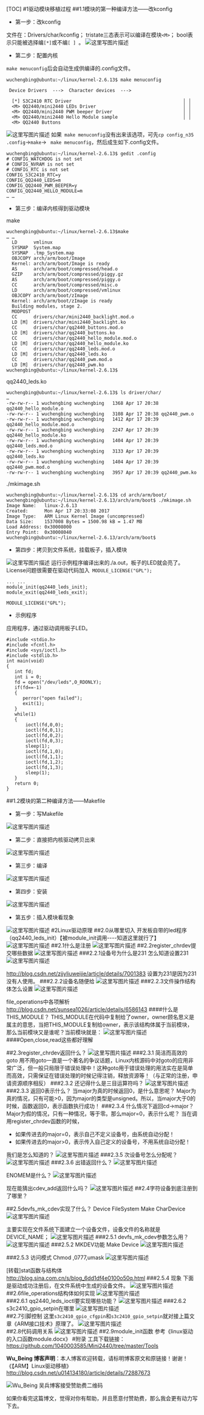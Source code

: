 [TOC]
#1驱动模块移植过程
##1.1模块的第一种编译方法——改kconfig
- 第一步：改kconfig

文件在：Drivers/char/kconfig；
tristate三态表示可以编译在模块`<M>`；
bool表示只能被选择编`[*]`或不编`[ ] `。
 ![这里写图片描述](http://img.blog.csdn.net/20170606213017695?watermark/2/text/aHR0cDovL2Jsb2cuY3Nkbi5uZXQvdTAxNDEzNDE4MA==/font/5a6L5L2T/fontsize/400/fill/I0JBQkFCMA==/dissolve/70/gravity/SouthEast)

- 第二步：配置内核

`make menuconfig`后会自动生成供编译的.config文件。
```
wuchengbing@ubuntu:~/linux/kernel-2.6.13$ make menuconfig

 Device Drivers  --->  Character devices  ---> 
 
  [*] S3C2410 RTC Driver                                         │ │  
  <M> QQ2440/mini2440 LEDs Driver                                │ │  
  <M> QQ2440/mini2440 PWM beeper Driver                          │ │  
  <M> QQ2440/mini2440 Hello Module sample                        │ │  
  <M> QQ2440 Buttons                         
```
![这里写图片描述](http://img.blog.csdn.net/20170606213123040?watermark/2/text/aHR0cDovL2Jsb2cuY3Nkbi5uZXQvdTAxNDEzNDE4MA==/font/5a6L5L2T/fontsize/400/fill/I0JBQkFCMA==/dissolve/70/gravity/SouthEast) 
如果` make menuconfig`没有出来该选项，可先`cp config_n35 .config`->`make`-> ` make menuconfig`，然后成生如下.config文件。
```
wuchengbing@ubuntu:~/linux/kernel-2.6.13$ gedit .config
# CONFIG_WATCHDOG is not set
# CONFIG_NVRAM is not set
# CONFIG_RTC is not set
CONFIG_S3C2410_RTC=y
CONFIG_QQ2440_LEDS=m
CONFIG_QQ2440_PWM_BEEPER=y
CONFIG_QQ2440_HELLO_MODULE=m
… …
```
- 第三步：编译内核得到驱动模块

make
```
wuchengbing@ubuntu:~/linux/kernel-2.6.13$make
… …
  LD      vmlinux
  SYSMAP  System.map
  SYSMAP  .tmp_System.map
  OBJCOPY arch/arm/boot/Image
  Kernel: arch/arm/boot/Image is ready
  AS      arch/arm/boot/compressed/head.o
  GZIP    arch/arm/boot/compressed/piggy.gz
  AS      arch/arm/boot/compressed/piggy.o
  CC      arch/arm/boot/compressed/misc.o
  LD      arch/arm/boot/compressed/vmlinux
  OBJCOPY arch/arm/boot/zImage
  Kernel: arch/arm/boot/zImage is ready
  Building modules, stage 2.
  MODPOST
  CC      drivers/char/mini2440_backlight.mod.o
  LD [M]  drivers/char/mini2440_backlight.ko
  CC      drivers/char/qq2440_buttons.mod.o
  LD [M]  drivers/char/qq2440_buttons.ko
  CC      drivers/char/qq2440_hello_module.mod.o
  LD [M]  drivers/char/qq2440_hello_module.ko
  CC      drivers/char/qq2440_leds.mod.o
  LD [M]  drivers/char/qq2440_leds.ko
  CC      drivers/char/qq2440_pwm.mod.o
  LD [M]  drivers/char/qq2440_pwm.ko
wuchengbing@ubuntu:~/linux/kernel-2.6.13$
```
qq2440_leds.ko
```
wuchengbing@ubuntu:~/linux/kernel-2.6.13$ ls driver/char/
…
-rw-rw-r-- 1 wuchengbing wuchengbing   1368 Apr 17 20:38 qq2440_hello_module.o
-rw-rw-r-- 1 wuchengbing wuchengbing   3108 Apr 17 20:38 qq2440_pwm.o
-rw-rw-r-- 1 wuchengbing wuchengbing   1412 Apr 17 20:39 qq2440_hello_module.mod.o
-rw-rw-r-- 1 wuchengbing wuchengbing   2247 Apr 17 20:39 qq2440_hello_module.ko
-rw-rw-r-- 1 wuchengbing wuchengbing   1404 Apr 17 20:39 qq2440_leds.mod.o
-rw-rw-r-- 1 wuchengbing wuchengbing   3133 Apr 17 20:39 qq2440_leds.ko
-rw-rw-r-- 1 wuchengbing wuchengbing   1404 Apr 17 20:39 qq2440_pwm.mod.o
-rw-rw-r-- 1 wuchengbing wuchengbing   3957 Apr 17 20:39 qq2440_pwm.ko
```
./mkimage.sh
```
wuchengbing@ubuntu:~/linux/kernel-2.6.13$ cd arch/arm/boot/
wuchengbing@ubuntu:~/linux/kernel-2.6.13/arch/arm/boot$ ./mkimage.sh 
Image Name:   linux-2.6.13
Created:      Mon Apr 17 20:33:08 2017
Image Type:   ARM Linux Kernel Image (uncompressed)
Data Size:    1537008 Bytes = 1500.98 kB = 1.47 MB
Load Address: 0x30008000
Entry Point:  0x30008040
wuchengbing@ubuntu:~/linux/kernel-2.6.13/arch/arm/boot$
```
- 第四步：拷贝到文件系统，挂载板子，插入模块

![这里写图片描述](http://img.blog.csdn.net/20170606213858149?watermark/2/text/aHR0cDovL2Jsb2cuY3Nkbi5uZXQvdTAxNDEzNDE4MA==/font/5a6L5L2T/fontsize/400/fill/I0JBQkFCMA==/dissolve/70/gravity/SouthEast) 
运行示例程序编译出来的./a.out，板子的LED就会亮了。
License问题很需要在驱动代码加入` MODULE_LICENSE("GPL");`
```
... ...
module_init(qq2440_leds_init);
module_exit(qq2440_leds_exit);

MODULE_LICENSE("GPL");
```
- 示例程序

应用程序，通过驱动调用板子LED。
```
#include <stdio.h>
#include <fcntl.h>
#include <sys/ioctl.h>
#include <stdlib.h>
int main(void)
{
   int fd;
   int i = 0;
   fd = open("/dev/leds",O_RDONLY);
   if(fd==-1)
   {
      perror("open failed");
      exit(1);
   }
   while(1)
   {
       ioctl(fd,0,0);
       ioctl(fd,0,1);
       ioctl(fd,0,2);
       ioctl(fd,0,3);
       sleep(1);
       ioctl(fd,1,0);
       ioctl(fd,1,1);
       ioctl(fd,1,2);
       ioctl(fd,1,3);
       sleep(1);
   }
   return 0;
}
```
##1.2模块的第二种编译方法——Makefile
- 第一步：写Makefile

![这里写图片描述](http://img.blog.csdn.net/20170606214155151?watermark/2/text/aHR0cDovL2Jsb2cuY3Nkbi5uZXQvdTAxNDEzNDE4MA==/font/5a6L5L2T/fontsize/400/fill/I0JBQkFCMA==/dissolve/70/gravity/SouthEast)

- 第二步：直接把内核驱动拷贝出来

![这里写图片描述](http://img.blog.csdn.net/20170606214224761?watermark/2/text/aHR0cDovL2Jsb2cuY3Nkbi5uZXQvdTAxNDEzNDE4MA==/font/5a6L5L2T/fontsize/400/fill/I0JBQkFCMA==/dissolve/70/gravity/SouthEast) 

- 第三步：编译

![这里写图片描述](http://img.blog.csdn.net/20170606214309840?watermark/2/text/aHR0cDovL2Jsb2cuY3Nkbi5uZXQvdTAxNDEzNDE4MA==/font/5a6L5L2T/fontsize/400/fill/I0JBQkFCMA==/dissolve/70/gravity/SouthEast) 

- 第四步：安装

![这里写图片描述](http://img.blog.csdn.net/20170606214324072?watermark/2/text/aHR0cDovL2Jsb2cuY3Nkbi5uZXQvdTAxNDEzNDE4MA==/font/5a6L5L2T/fontsize/400/fill/I0JBQkFCMA==/dissolve/70/gravity/SouthEast) 

- 第五步：插入模块看现象

![这里写图片描述](http://img.blog.csdn.net/20170606214336121?watermark/2/text/aHR0cDovL2Jsb2cuY3Nkbi5uZXQvdTAxNDEzNDE4MA==/font/5a6L5L2T/fontsize/400/fill/I0JBQkFCMA==/dissolve/70/gravity/SouthEast) 
#2Linux驱动原理
##2.0从哪里切入
开发板自带的led程序（qq2440_leds_init）【被module_init调用----知道这里就行了】
  ![这里写图片描述](http://img.blog.csdn.net/20170606214635154?watermark/2/text/aHR0cDovL2Jsb2cuY3Nkbi5uZXQvdTAxNDEzNDE4MA==/font/5a6L5L2T/fontsize/400/fill/I0JBQkFCMA==/dissolve/70/gravity/SouthEast)
##2.1什么是注册
   ![这里写图片描述](http://img.blog.csdn.net/20170606214653545?watermark/2/text/aHR0cDovL2Jsb2cuY3Nkbi5uZXQvdTAxNDEzNDE4MA==/font/5a6L5L2T/fontsize/400/fill/I0JBQkFCMA==/dissolve/70/gravity/SouthEast)
##2.2register_chrdev提交哪些数据
 ![这里写图片描述](http://img.blog.csdn.net/20170606214625498?watermark/2/text/aHR0cDovL2Jsb2cuY3Nkbi5uZXQvdTAxNDEzNDE4MA==/font/5a6L5L2T/fontsize/400/fill/I0JBQkFCMA==/dissolve/70/gravity/SouthEast)
###2.2.1设备号为什么是231
怎么知道设置231
![这里写图片描述](http://img.blog.csdn.net/20170606214612357?watermark/2/text/aHR0cDovL2Jsb2cuY3Nkbi5uZXQvdTAxNDEzNDE4MA==/font/5a6L5L2T/fontsize/400/fill/I0JBQkFCMA==/dissolve/70/gravity/SouthEast) 

http://blog.csdn.net/zjjyliuweijie/article/details/7001383
设置为231是因为231没有人使用。
###2.2.2设备名随便给
![这里写图片描述](http://img.blog.csdn.net/20170606214749796?watermark/2/text/aHR0cDovL2Jsb2cuY3Nkbi5uZXQvdTAxNDEzNDE4MA==/font/5a6L5L2T/fontsize/400/fill/I0JBQkFCMA==/dissolve/70/gravity/SouthEast) 
###2.2.3文件操作结构体怎么设置
 ![这里写图片描述](http://img.blog.csdn.net/20170606214756687?watermark/2/text/aHR0cDovL2Jsb2cuY3Nkbi5uZXQvdTAxNDEzNDE4MA==/font/5a6L5L2T/fontsize/400/fill/I0JBQkFCMA==/dissolve/70/gravity/SouthEast)

file_operations中各项解析
http://blog.csdn.net/sunsea1026/article/details/6586143
####什么是THIS_MODULE？
THIS_MODULE在代码中复制给了owner，owner顾名思义是属主的意思，当把THIS_MODULE复制给owner，表示该结构体属于当前模块，那么当前模块又是谁呢？当前模块就是：
![这里写图片描述](http://img.blog.csdn.net/20170606214832829?watermark/2/text/aHR0cDovL2Jsb2cuY3Nkbi5uZXQvdTAxNDEzNDE4MA==/font/5a6L5L2T/fontsize/400/fill/I0JBQkFCMA==/dissolve/70/gravity/SouthEast) 
####Open,close,read这些都好理解

##2.3register_chrdev返回什么？
 ![这里写图片描述](http://img.blog.csdn.net/20170606214906296?watermark/2/text/aHR0cDovL2Jsb2cuY3Nkbi5uZXQvdTAxNDEzNDE4MA==/font/5a6L5L2T/fontsize/400/fill/I0JBQkFCMA==/dissolve/70/gravity/SouthEast)
###2.3.1 简洁而高效的goto
用不用goto一直是一个著名的争议话题，Linux内核源码中对goto的应用非常广泛，但一般只局限于错误处理中！这种goto用于错误处理的用法实在是简单而高效，只需保证在错误处理的时候记得注销，释放资源等！（与正常的注册，申请资源顺序相反）
###2.3.2 还记得什么是三目运算符吗？
 ![这里写图片描述](http://img.blog.csdn.net/20170606214917468?watermark/2/text/aHR0cDovL2Jsb2cuY3Nkbi5uZXQvdTAxNDEzNDE4MA==/font/5a6L5L2T/fontsize/400/fill/I0JBQkFCMA==/dissolve/70/gravity/SouthEast)
###2.3.3 返回0表示什么？
     当major为真的时候返回0，是什么意思呢？
     Major为真的情况，只有可能>0，因为major的类型是unsigned。所以，当major大于0的时候，函数返回0，表示函数执行成功！
###2.3.4 什么情况下返回cd->major？
     Major为假的情况，只有一种情况，等于零。那么major=0，表示什么呢？
当在调用register_chrdev函数的时候，

- 如果传进去的major=0，表示自己不定义设备号，由系统自动分配！
- 如果传进去的major>0，表示传入自己定义的设备号，不用系统自动分配！

我们是怎么知道的？
![这里写图片描述](http://img.blog.csdn.net/20170606215029202?watermark/2/text/aHR0cDovL2Jsb2cuY3Nkbi5uZXQvdTAxNDEzNDE4MA==/font/5a6L5L2T/fontsize/400/fill/I0JBQkFCMA==/dissolve/70/gravity/SouthEast) 
###2.3.5 次设备号怎么分配呢？
 ![这里写图片描述](http://img.blog.csdn.net/20170606215037660?watermark/2/text/aHR0cDovL2Jsb2cuY3Nkbi5uZXQvdTAxNDEzNDE4MA==/font/5a6L5L2T/fontsize/400/fill/I0JBQkFCMA==/dissolve/70/gravity/SouthEast)
###2.3.6 出错返回什么？
 ![这里写图片描述](http://img.blog.csdn.net/20170606215123896?watermark/2/text/aHR0cDovL2Jsb2cuY3Nkbi5uZXQvdTAxNDEzNDE4MA==/font/5a6L5L2T/fontsize/400/fill/I0JBQkFCMA==/dissolve/70/gravity/SouthEast)
 
ENOMEM是什么？
 ![这里写图片描述](http://img.blog.csdn.net/20170606215129630?watermark/2/text/aHR0cDovL2Jsb2cuY3Nkbi5uZXQvdTAxNDEzNDE4MA==/font/5a6L5L2T/fontsize/400/fill/I0JBQkFCMA==/dissolve/70/gravity/SouthEast)
 
现在能猜出cdev_add返回什么吗？
 ![这里写图片描述](http://img.blog.csdn.net/20170606215135302?watermark/2/text/aHR0cDovL2Jsb2cuY3Nkbi5uZXQvdTAxNDEzNDE4MA==/font/5a6L5L2T/fontsize/400/fill/I0JBQkFCMA==/dissolve/70/gravity/SouthEast)
##2.4字符设备到底注册到了哪里？
 
##2.5devfs_mk_cdev实现了什么？
Device FileSystem Make CharDevice 
 ![这里写图片描述](http://img.blog.csdn.net/20170606215251944?watermark/2/text/aHR0cDovL2Jsb2cuY3Nkbi5uZXQvdTAxNDEzNDE4MA==/font/5a6L5L2T/fontsize/400/fill/I0JBQkFCMA==/dissolve/70/gravity/SouthEast)
 
主要实现在文件系统下面建立一个设备文件，设备文件的名称就是DEVICE_NAME；
 ![这里写图片描述](http://img.blog.csdn.net/20170606215244647?watermark/2/text/aHR0cDovL2Jsb2cuY3Nkbi5uZXQvdTAxNDEzNDE4MA==/font/5a6L5L2T/fontsize/400/fill/I0JBQkFCMA==/dissolve/70/gravity/SouthEast)
###2.5.1 devfs_mk_cdev参数怎么用？
 ![这里写图片描述](http://img.blog.csdn.net/20170606215238475?watermark/2/text/aHR0cDovL2Jsb2cuY3Nkbi5uZXQvdTAxNDEzNDE4MA==/font/5a6L5L2T/fontsize/400/fill/I0JBQkFCMA==/dissolve/70/gravity/SouthEast)
###2.5.2 MKDEV功能
Make Device
 ![这里写图片描述](http://img.blog.csdn.net/20170606215342430?watermark/2/text/aHR0cDovL2Jsb2cuY3Nkbi5uZXQvdTAxNDEzNDE4MA==/font/5a6L5L2T/fontsize/400/fill/I0JBQkFCMA==/dissolve/70/gravity/SouthEast)
 
###2.5.3 访问模式
    Chmod ,0777,umask
 ![这里写图片描述](http://img.blog.csdn.net/20170606215412977?watermark/2/text/aHR0cDovL2Jsb2cuY3Nkbi5uZXQvdTAxNDEzNDE4MA==/font/5a6L5L2T/fontsize/400/fill/I0JBQkFCMA==/dissolve/70/gravity/SouthEast)
 
 [转载]stat函数与结构体
http://blog.sina.com.cn/s/blog_6dd1df4e0100o50q.html
###2.5.4 现象
下面是驱动成功注册后，在文件系统中生成的设备文件。
 ![这里写图片描述](http://img.blog.csdn.net/20170606215541244?watermark/2/text/aHR0cDovL2Jsb2cuY3Nkbi5uZXQvdTAxNDEzNDE4MA==/font/5a6L5L2T/fontsize/400/fill/I0JBQkFCMA==/dissolve/70/gravity/SouthEast)
##2.6file_operations结构体如何实现
![这里写图片描述](http://img.blog.csdn.net/20170606215635080?watermark/2/text/aHR0cDovL2Jsb2cuY3Nkbi5uZXQvdTAxNDEzNDE4MA==/font/5a6L5L2T/fontsize/400/fill/I0JBQkFCMA==/dissolve/70/gravity/SouthEast)	 
###2.6.1 qq2440_leds_ioctl要实现哪些功能？
 ![这里写图片描述](http://img.blog.csdn.net/20170606215643424?watermark/2/text/aHR0cDovL2Jsb2cuY3Nkbi5uZXQvdTAxNDEzNDE4MA==/font/5a6L5L2T/fontsize/400/fill/I0JBQkFCMA==/dissolve/70/gravity/SouthEast)
###2.6.2 s3c2410_gpio_setpin在哪里
![这里写图片描述](http://img.blog.csdn.net/20170606215735175?watermark/2/text/aHR0cDovL2Jsb2cuY3Nkbi5uZXQvdTAxNDEzNDE4MA==/font/5a6L5L2T/fontsize/400/fill/I0JBQkFCMA==/dissolve/70/gravity/SouthEast)	 
##2.7引脚控制
这里`s3c2410_gpio_cfgpin`和`s3c2410_gpio_setpin`就对接上篇文章《ARM接口技术》原理了。
![这里写图片描述](http://img.blog.csdn.net/20170606215754216?watermark/2/text/aHR0cDovL2Jsb2cuY3Nkbi5uZXQvdTAxNDEzNDE4MA==/font/5a6L5L2T/fontsize/400/fill/I0JBQkFCMA==/dissolve/70/gravity/SouthEast)	 
##2.8代码调用关系
 ![这里写图片描述](http://img.blog.csdn.net/20170606215816936?watermark/2/text/aHR0cDovL2Jsb2cuY3Nkbi5uZXQvdTAxNDEzNDE4MA==/font/5a6L5L2T/fontsize/400/fill/I0JBQkFCMA==/dissolve/70/gravity/SouthEast)
##2.9module_init函数
参考《linux驱动的入口函数module.docx》
#附录
工具下载链接： 
https://github.com/1040003585/Mini2440/tree/master/Tools
 
 


**Wu_Being 博客声明**：本人博客欢迎转载，请标明博客原文和原链接！谢谢！ 
《【ARM】Linux驱动移植》
http://blog.csdn.net/u014134180/article/details/72887673

![Wu_Being 吴兵博客接受赞助费二维码](http://img.blog.csdn.net/20170305211231929?watermark/2/text/aHR0cDovL2Jsb2cuY3Nkbi5uZXQvdTAxNDEzNDE4MA==/font/5a6L5L2T/fontsize/400/fill/I0JBQkFCMA==/dissolve/70/gravity/SouthEast)


如果你看完这篇博文，觉得对你有帮助，并且愿意付赞助费，那么我会更有动力写下去。
